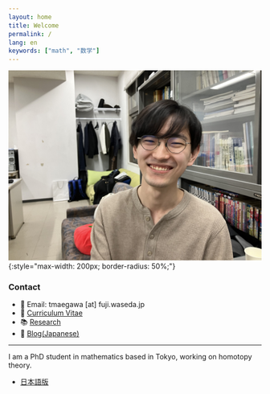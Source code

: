 ```yaml
---
layout: home
title: Welcome
permalink: /
lang: en
keywords: ["math", "数学"]
---
```


![photo](assets/photo.jpg){:style="max-width: 200px; border-radius: 50%;"}

### Contact
- 📧 Email: tmaegawa [at] fuji.waseda.jp
- 📄 [Curriculum Vitae](cv)
- 📚 [Research](research)
- 📝 [Blog(Japanese)](blog)

---

I am a PhD student in mathematics based in Tokyo, working on homotopy theory.


- [日本語版](ja/)